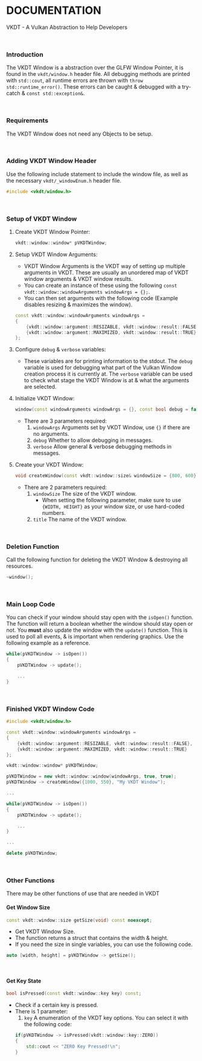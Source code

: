 # DOCUMENTATION

VKDT - A Vulkan Abstraction to Help Developers

<br>

### Introduction

The VKDT Window is a abstraction over the GLFW Window Pointer, it is found in the `vkdt/window.h` header file.
All debugging methods are printed with `std::cout`, all runtime errors are thrown with `throw std::runtime_error()`. These errors can be caught & debugged with a try-catch & `const std::exception&`.

<br>

### Requirements

The VKDT Window does not need any Objects to be setup.

<br>

### Adding VKDT Window Header

Use the following include statement to include the window file, as well as the necessary `vkdt/_windowEnum.h` header file.
```cpp
#include <vkdt/window.h>
```

<br>

### Setup of VKDT Window

1. Create VKDT Window Pointer:
	```cpp
	vkdt::window::window* pVKDTWindow;
	```

1. Setup VKDT Window Arguments:
	- VKDT Window Arguments is the VKDT way of setting up multiple arguments in VKDT. These are usually an unordered map of VKDT window arguments & VKDT window results.
	- You can create an instance of these using the following `const vkdt::window::windowArguments windowArgs = {};`.
	- You can then set arguments with the following code (Example disables resizing & maximizes the window).
	```cpp
	const vkdt::window::windowArguments windowArgs =
	{
		{vkdt::window::argument::RESIZABLE, vkdt::window::result::FALSE},
		{vkdt::window::argument::MAXIMIZED, vkdt::window::result::TRUE}
	};
	```

3. Configure `debug` & `verbose` variables:
	- These variables are for printing information to the stdout. The `debug` variable is used for debugging what part of the Vulkan Window creation process it is currently at. The `verbose` variable can be used to check what stage the VKDT Window is at & what the arguments are selected.

4. Initialize VKDT Window:
	```cpp
	window(const windowArguments windowArgs = {}, const bool debug = false, const bool verbose = false);
	```

	- There are 3 parameters required:
		1. `windowArgs` Arguments set by VKDT Window, use `{}` if there are no arguments.
		2. `debug` Whether to allow debugging in messages.
		3. `verbose` Allow general & verbose debugging methods in messages.

5. Create your VKDT Window:
	```cpp
	void createWindow(const vkdt::window::size& windowSize = {800, 600}, const std::string& title = "");
	```
	- There are 2 parameters required:
		1. `windowSize` The size of the VKDT window.
			- When setting the following parameter, make sure to use `{WIDTH, HEIGHT}` as your window size, or use hard-coded numbers.
		2. `title` The name of the VKDT window.

<br>

### Deletion Function

Call the following function for deleting the VKDT Window & destroying all resources.

```cpp
~window();
```

<br>

### Main Loop Code

You can check if your window should stay open with the `isOpen()` function. The function will return a boolean whether the window should stay open or not. You **must** also update the window with the `update()` function. This is used to poll all events, & is important when rendering graphics. Use the following example as a reference.

```cpp
while(pVKDTWindow -> isOpen())
{
	pVKDTWindow -> update();

	...
}
```

<br>

### Finished VKDT Window Code

```cpp
#include <vkdt/window.h>

const vkdt::window::windowArguments windowArgs =
{
	{vkdt::window::argument::RESIZABLE, vkdt::window::result::FALSE},
	{vkdt::window::argument::MAXIMIZED, vkdt::window::result::TRUE}
};

vkdt::window::window* pVKDTWindow;

pVKDTWindow = new vkdt::window::window(windowArgs, true, true);
pVKDTWindow -> createWindow({1000, 550}, "My VKDT Window");

...

while(pVKDTWindow -> isOpen())
{
	pVKDTWindow -> update();

	...
}

...

delete pVKDTWindow;
```

<br>

### Other Functions
There may be other functions of use that are needed in VKDT

#### Get Window Size

```cpp
const vkdt::window::size getSize(void) const noexcept;
```

- Get VKDT Window Size.
- The function returns a struct that contains the width & height.
- If you need the size in single variables, you can use the following code.
```cpp
auto [width, height] = pVKDTWindow -> getSize();
```

<br>

#### Get Key State

```cpp
bool isPressed(const vkdt::window::key key) const;
```

- Check if a certain key is pressed.
- There is 1 parameter:
	1. `key` A enumeration of the VKDT key options. You can select it with the following code:
	```cpp
	if(pVKDTWindow -> isPressed(vkdt::window::key::ZERO))
	{
		std::cout << "ZERO Key Pressed!\n";
	}
	```